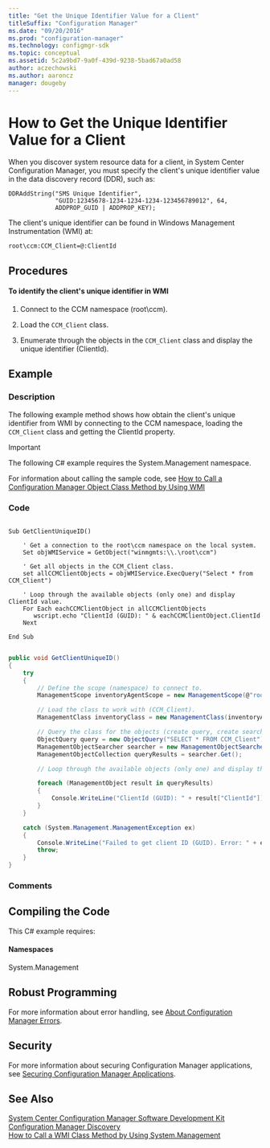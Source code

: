 ```yaml
---
title: "Get the Unique Identifier Value for a Client"
titleSuffix: "Configuration Manager"
ms.date: "09/20/2016"
ms.prod: "configuration-manager"
ms.technology: configmgr-sdk
ms.topic: conceptual
ms.assetid: 5c2a9bd7-9a0f-439d-9238-5bad67a0ad58
author: aczechowski
ms.author: aaroncz
manager: dougeby
---
```

# How to Get the Unique Identifier Value for a Client
When you discover system resource data for a client, in System Center Configuration Manager, you must specify the client's unique identifier value in the data discovery record (DDR), such as:  

```  
DDRAddString("SMS Unique Identifier",  
             "GUID:12345678-1234-1234-1234-123456789012", 64,  
             ADDPROP_GUID | ADDPROP_KEY);  
```  

 The client's unique identifier can be found in Windows Management Instrumentation (WMI) at:  

```  
root\ccm:CCM_Client=@:ClientId  
```  

## Procedures  

#### To identify the client's unique identifier in WMI  

1.  Connect to the CCM namespace (root\ccm).  

2.  Load the `CCM_Client` class.  

3.  Enumerate through the objects in the `CCM_Client` class and display the unique identifier (ClientId).  

## Example  

### Description  
 The following example method shows how obtain the client's unique identifier from WMI by connecting to the CCM namespace, loading the `CCM_Client` class and getting the ClientId property.  

> [!IMPORTANT]
>  The following C# example requires the System.Management namespace.  

 For information about calling the sample code, see [How to Call a Configuration Manager Object Class Method by Using WMI](../../../../develop/core/understand/how-to-call-a-configuration-manager-object-class-method-by-using-wmi.md)  

### Code  

```vbs  

Sub GetClientUniqueID()  

    ' Get a connection to the root\ccm namespace on the local system.  
    Set objWMIService = GetObject("winmgmts:\\.\root\ccm")  

    ' Get all objects in the CCM_Client class.  
    set allCCMClientObjects = objWMIService.ExecQuery("Select * from CCM_Client")  

    ' Loop through the available objects (only one) and display ClientId value.  
    For Each eachCCMClientObject in allCCMClientObjects  
       wscript.echo "ClientId (GUID): " & eachCCMClientObject.ClientId         
    Next   

End Sub  
```  

```c#  

public void GetClientUniqueID()  
{  
    try  
    {  
        // Define the scope (namespace) to connect to.  
        ManagementScope inventoryAgentScope = new ManagementScope(@"root\ccm");  

        // Load the class to work with (CCM_Client).  
        ManagementClass inventoryClass = new ManagementClass(inventoryAgentScope.Path.Path, "CCM_Client", null);  

        // Query the class for the objects (create query, create searcher object, execute query).  
        ObjectQuery query = new ObjectQuery("SELECT * FROM CCM_Client");  
        ManagementObjectSearcher searcher = new ManagementObjectSearcher(inventoryAgentScope, query);  
        ManagementObjectCollection queryResults = searcher.Get();  

        // Loop through the available objects (only one) and display the ClientId value.  

        foreach (ManagementObject result in queryResults)  
        {  
            Console.WriteLine("ClientId (GUID): " + result["ClientId"]);  
        }  
    }  

    catch (System.Management.ManagementException ex)  
    {  
        Console.WriteLine("Failed to get client ID (GUID). Error: " + ex.Message);  
        throw;  
    }  
}  

```  

### Comments  

## Compiling the Code  
 This C# example requires:  

#### Namespaces  
 System.Management  

## Robust Programming  
 For more information about error handling, see [About Configuration Manager Errors](../../../../develop/core/understand/about-configuration-manager-errors.md).  

## Security  
 For more information about securing Configuration Manager applications, see [Securing Configuration Manager Applications](../../../../develop/core/understand/securing-configuration-manager-applications.md).  

## See Also  
 [System Center Configuration Manager Software Development Kit](../../../../develop/core/misc/system-center-configuration-manager-sdk.md)   
 [Configuration Manager Discovery](../../../../develop/core/servers/configure/discovery.md)   
 [How to Call a WMI Class Method by Using System.Management](../../../../develop/core/clients/programming/how-to-call-a-wmi-class-method-by-using-system.management.md)
